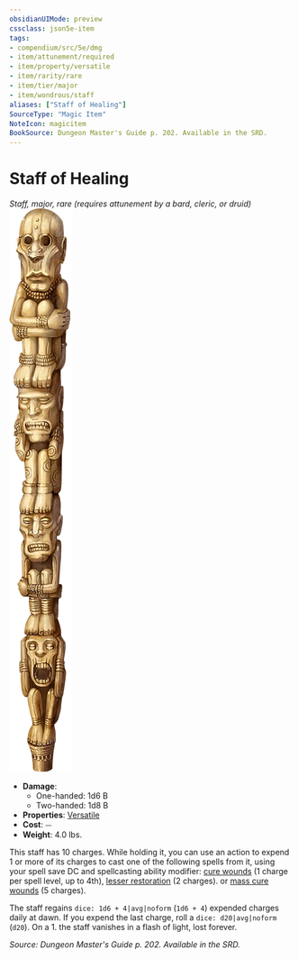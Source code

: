 ```yaml
---
obsidianUIMode: preview
cssclass: json5e-item
tags:
- compendium/src/5e/dmg
- item/attunement/required
- item/property/versatile
- item/rarity/rare
- item/tier/major
- item/wondrous/staff
aliases: ["Staff of Healing"]
SourceType: "Magic Item"
NoteIcon: magicitem
BookSource: Dungeon Master's Guide p. 202. Available in the SRD.
---
```

# Staff of Healing
*Staff, major, rare (requires attunement by a bard, cleric, or druid)*  
![](https://raw.githubusercontent.com/5etools-mirror-2/5etools-img/main/items/DMG/Staff%20of%20Healing.webp#right)  

- **Damage**:
  - One-handed: 1d6 B
  - Two-handed: 1d8 B
- **Properties**: [Versatile](/3-Mechanics/CLI/rules/item-properties.md#Versatile)
- **Cost**: ⏤
- **Weight**: 4.0 lbs.

This staff has 10 charges. While holding it, you can use an action to expend 1 or more of its charges to cast one of the following spells from it, using your spell save DC and spellcasting ability modifier: [cure wounds](/3-Mechanics/CLI/spells/cure-wounds.md) (1 charge per spell level, up to 4th), [lesser restoration](/3-Mechanics/CLI/spells/lesser-restoration.md) (2 charges). or [mass cure wounds](/3-Mechanics/CLI/spells/mass-cure-wounds.md) (5 charges).

The staff regains `dice: 1d6 + 4|avg|noform` (`1d6 + 4`) expended charges daily at dawn. If you expend the last charge, roll a `dice: d20|avg|noform` (`d20`). On a 1. the staff vanishes in a flash of light, lost forever.

*Source: Dungeon Master's Guide p. 202. Available in the SRD.*